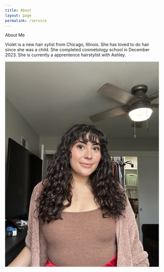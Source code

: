 ```yaml
---
title: About
layout: page
permalink: /service
---
```

About Me

Violet is a new hair sylist from Chicago, Illinois. She has loved to do hair since she was a child. She completed cosmetology school in December 2023. She is currently a apprentence hairstylist with Ashley. 

![Violet](IMG_2944.jpg)